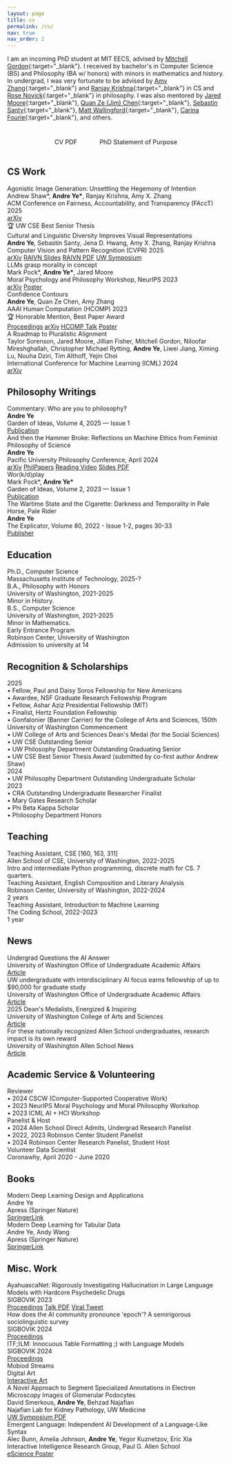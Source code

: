 ```yaml
---
layout: page
title: cv
permalink: /cv/
nav: true
nav_order: 2
---
```


<!-- Personal Blurb Space -->
I am an incoming PhD student at MIT EECS, advised by [Mitchell Gordon](https://mgordon.me/){:target="_blank"}.
I received by bachelor's in Computer Science (BS) and Philosophy (BA w/ honors) with minors in mathematics and history.
In undergrad, I was very fortunate to be advised by [Amy Zhang](https://homes.cs.washington.edu/~axz/){:target="_blank"} and [Ranjay Krishna](https://www.ranjaykrishna.com/index.html){:target="_blank"} in CS and [Rose Novick](https://www.rosenovick.com/){:target="_blank"} in philosophy.
I was also mentored by [Jared Moore](https://jaredmoore.org/){:target="_blank"}, [Quan Ze (Jim) Chen](https://cqz.name/){:target="_blank"}, [Sebastin Santy](https://sebastinsanty.com/){:target="_blank"}, [Matt Wallingford](https://mattwallingford.github.io/){:target="_blank"}, [Carina Fourie](https://phil.washington.edu/people/carina-fourie){:target="_blank"}, and others.

<!-- CV Links -->
<div style="text-align: center; margin: 2rem 0;">
<a href="/assets/pdf/Ye-Resume-Updated.pdf" target="_blank" style="display: inline-block; margin-right: 1rem; margin-bottom: 0.5rem; padding: 0.5rem 1rem; background-color: var(--global-theme-color); color: var(--global-hover-text-color); text-decoration: none; border-radius: 5px; font-size: 0.9rem; transition: all 0.3s ease;" onmouseover="this.style.backgroundColor='var(--global-hover-color)'; this.style.boxShadow='0 0 10px rgba(255, 68, 68, 0.5)';" onmouseout="this.style.backgroundColor='var(--global-theme-color)'; this.style.boxShadow='none';">CV PDF</a>
<a href="/assets/pdf/phd-sop.pdf" target="_blank" style="display: inline-block; margin-bottom: 0.5rem; padding: 0.5rem 1rem; background-color: var(--global-theme-color); color: var(--global-hover-text-color); text-decoration: none; border-radius: 5px; font-size: 0.9rem; transition: all 0.3s ease;" onmouseover="this.style.backgroundColor='var(--global-hover-color)'; this.style.boxShadow='0 0 10px rgba(255, 68, 68, 0.5)';" onmouseout="this.style.backgroundColor='var(--global-theme-color)'; this.style.boxShadow='none';">PhD Statement of Purpose</a>
</div>

<!-- Computer Science Publications -->
<div class="cv-section">
<h2>CS Work</h2>

<div class="paper-item">
<div class="paper-title">Agonistic Image Generation: Unsettling the Hegemony of Intention</div>
<div class="paper-authors">Andrew Shaw*, <strong>Andre Ye*</strong>, Ranjay Krishna, Amy X. Zhang</div>
<div class="paper-venue">ACM Conference on Fairness, Accountability, and Transparency (FAccT) 2025</div>
<div class="paper-links">
<a href="https://arxiv.org/abs/2502.15242" target="_blank">arXiv</a>
<div class="paper-award">🏆 UW CSE Best Senior Thesis</div>
</div>
</div>

<div class="paper-item">
<div class="paper-title">Cultural and Linguistic Diversity Improves Visual Representations</div>
<div class="paper-authors"><strong>Andre Ye</strong>, Sebastin Santy, Jena D. Hwang, Amy X. Zhang, Ranjay Krishna</div>
<div class="paper-venue">Computer Vision and Pattern Recognition (CVPR) 2025</div>
<div class="paper-links">
<a href="https://arxiv.org/abs/2310.14356" target="_blank">arXiv</a>
<a href="https://docs.google.com/presentation/d/10c61-Nep6oZuO1l7jStpekaF1E4vfnpVpXPx-bxpPTg/edit?usp=sharing" target="_blank">RAIVN Slides</a>
<a href="/assets/pdf/RAIVN-presentation-11_28.pdf" target="_blank">RAIVN PDF</a>
<a href="/assets/pdf/URS%20-%20Cultural%20Relativity.pdf" target="_blank">UW Symposium</a>
</div>
</div>

<div class="paper-item">
<div class="paper-title">LLMs grasp morality in concept</div>
<div class="paper-authors">Mark Pock*, <strong>Andre Ye*</strong>, Jared Moore</div>
<div class="paper-venue">Moral Psychology and Philosophy Workshop, NeurIPS 2023</div>
<div class="paper-links">
<a href="https://arxiv.org/abs/2311.02294" target="_blank">arXiv</a>
<a href="/assets/pdf/neurips-model-meaning-final.pdf" target="_blank">Poster</a>
</div>
</div>

<div class="paper-item">
<div class="paper-title">Confidence Contours</div>
<div class="paper-authors"><strong>Andre Ye</strong>, Quan Ze Chen, Amy Zhang</div>
<div class="paper-venue">AAAI Human Computation (HCOMP) 2023</div>
<div class="paper-award">🏆 Honorable Mention, Best Paper Award</div>
<div class="paper-links">
<a href="https://ojs.aaai.org/index.php/HCOMP/article/view/27559" target="_blank">Proceedings</a>
<a href="https://arxiv.org/abs/2308.07528" target="_blank">arXiv</a>
<a href="/assets/pdf/HCOMP-Presentation.pdf" target="_blank">HCOMP Talk</a>
<a href="/assets/pdf/confidence_contours_research_showcase.pdf" target="_blank">Poster</a>
</div>
</div>

<div class="paper-item">
<div class="paper-title">A Roadmap to Pluralistic Alignment</div>
<div class="paper-authors">Taylor Sorenson, Jared Moore, Jillian Fisher, Mitchell Gordon, Niloofar Mireshghallah, Christopher Michael Rytting, <strong>Andre Ye</strong>, Liwei Jiang, Ximing Lu, Nouha Dziri, Tim Althoff, Yejin Choi</div>
<div class="paper-venue">International Conference for Machine Learning (ICML) 2024</div>
<div class="paper-links">
<a href="https://arxiv.org/abs/2402.05070" target="_blank">arXiv</a>
</div>
</div>


</div>

<!-- Philosophy Work -->
<div class="cv-section">
<h2>Philosophy Writings</h2>

<div class="paper-item">
<div class="paper-title">Commentary: Who are you to philosophy?</div>
<div class="paper-authors"><strong>Andre Ye</strong></div>
<div class="paper-venue">Garden of Ideas, Volume 4, 2025 — Issue 1</div>
<div class="paper-links">
<a href="https://static1.squarespace.com/static/615a290d98f69f13289b90c2/t/680c26d45069c938e13ce227/1745626919556/Volume+4+Issue+1+Online+Version+%286%29.pdf" target="_blank">Publication</a>
</div>
</div>

<div class="paper-item">
<div class="paper-title">And then the Hammer Broke: Reflections on Machine Ethics from Feminist Philosophy of Science</div>
<div class="paper-authors"><strong>Andre Ye</strong></div>
<div class="paper-venue">Pacific University Philosophy Conference, April 2024</div>
<div class="paper-links">
<a href="https://arxiv.org/abs/2403.05805" target="_blank">arXiv</a>
<a href="https://philpapers.org/rec/YEATTV" target="_blank">PhilPapers</a>
<a href="https://youtu.be/Rob_OLoSZ64" target="_blank">Reading Video</a>
<a href="/assets/pdf/PacU%20Phil%20Conference%20Presentation.pdf" target="_blank">Slides PDF</a>
</div>
</div>

<div class="paper-item">
<div class="paper-title">Wor(k/d)play</div>
<div class="paper-authors">Mark Pock*, <strong>Andre Ye*</strong></div>
<div class="paper-venue">Garden of Ideas, Volume 2, 2023 — Issue 1</div>
<div class="paper-links">
<a href="/writing/files/workdplay.pdf" target="_blank">Publication</a>
</div>
</div>


<div class="paper-item">
<div class="paper-title">The Wartime State and the Cigarette: Darkness and Temporality in Pale Horse, Pale Rider</div>
<div class="paper-authors"><strong>Andre Ye</strong></div>
<div class="paper-venue">The Explicator, Volume 80, 2022 - Issue 1-2, pages 30-33</div>
<div class="paper-links">
<a href="https://www.tandfonline.com/doi/full/10.1080/00144940.2022.2063706" target="_blank">Publisher</a>
</div>
</div>

</div>

<!-- Education -->
<div class="cv-section">
<h2>Education</h2>

<div class="education-item">
<div class="item-title">Ph.D., Computer Science</div>
<div class="item-institution">Massachusetts Institute of Technology, 2025-?</div>
</div>

<div class="education-item">
<div class="item-title">B.A., Philosophy with Honors</div>
<div class="item-institution">University of Washington, 2021-2025</div>
<div class="item-details">Minor in History.</div>
</div>

<div class="education-item">
<div class="item-title">B.S., Computer Science</div>
<div class="item-institution">University of Washington, 2021-2025</div>
<div class="item-details">Minor in Mathematics.</div>
</div>

<div class="education-item">
<div class="item-title">Early Entrance Program</div>
<div class="item-institution">Robinson Center, University of Washington</div>
<div class="item-details">Admission to university at 14</div>
</div>

</div>

<!-- Recognition & Scholarships Timeline -->
<div class="cv-section">
<h2>Recognition & Scholarships</h2>

<div class="timeline">
<div class="timeline-item">
<div class="timeline-year">2025</div>
<div class="timeline-content">
• Fellow, Paul and Daisy Soros Fellowship for New Americans<br>
• Awardee, NSF Graduate Research Fellowship Program<br>
• Fellow, Ashar Aziz Presidential Fellowship (MIT)<br>
• Finalist, Hertz Foundation Fellowship<br>
• Gonfalonier (Banner Carrier) for the College of Arts and Sciences, 150th University of Washington Commencement<br>
• UW College of Arts and Sciences Dean's Medal (for the Social Sciences)<br>
• UW CSE Outstanding Senior<br>
• UW Philosophy Department Outstanding Graduating Senior<br>
• UW CSE Best Senior Thesis Award (submitted by co-first author Andrew Shaw)
</div>
</div>

<div class="timeline-item">
<div class="timeline-year">2024</div>
<div class="timeline-content">
• UW Philosophy Department Outstanding Undergraduate Scholar
</div>
</div>

<div class="timeline-item">
<div class="timeline-year">2023</div>
<div class="timeline-content">
• CRA Outstanding Undergraduate Researcher Finalist<br>
• Mary Gates Research Scholar<br>
• Phi Beta Kappa Scholar<br>
• Philosophy Department Honors
</div>
</div>
</div>

</div>

<!-- Teaching -->
<div class="cv-section">
<h2>Teaching</h2>

<div class="teaching-item">
<div class="item-title">Teaching Assistant, CSE [160, 163, 311]</div>
<div class="item-institution">Allen School of CSE, University of Washington, 2022-2025</div>
<div class="item-details">Intro and intermediate Python programming, discrete math for CS. 7 quarters.</div>
</div>

<div class="teaching-item">
<div class="item-title">Teaching Assistant, English Composition and Literary Analysis</div>
<div class="item-institution">Robinson Center, University of Washington, 2022-2024</div>
<div class="item-details">2 years</div>
</div>

<div class="teaching-item">
<div class="item-title">Teaching Assistant, Introduction to Machine Learning</div>
<div class="item-institution">The Coding School, 2022-2023</div>
<div class="item-details">1 year</div>
</div>

</div>

<!-- News -->
<div class="cv-section">
<h2>News</h2>

<div class="paper-item">
<div class="paper-title">Undergrad Questions the AI Answer</div>
<div class="paper-venue">University of Washington Office of Undergraduate Academic Affairs</div>
<div class="paper-links">
<a href="https://www.washington.edu/uaa/undergrad-researcher-questions-the-ai-answer/" target="_blank">Article</a>
</div>
</div>

<div class="paper-item">
<div class="paper-title">UW undergraduate with interdisciplinary AI focus earns fellowship of up to $90,000 for graduate study</div>
<div class="paper-venue">University of Washington Office of Undergraduate Academic Affairs</div>
<div class="paper-links">
<a href="https://www.washington.edu/uaa/2025/04/09/uw-undergraduate-earns-fellowship-for-graduate-study/" target="_blank">Article</a>
</div>
</div>

<div class="paper-item">
<div class="paper-title">2025 Dean's Medalists, Energized & Inspiring</div>
<div class="paper-venue">University of Washington College of Arts and Sciences</div>
<div class="paper-links">
<a href="https://artsci.washington.edu/news/2025-06/2025-deans-medalists-energized-inspiring" target="_blank">Article</a>
</div>
</div>

<div class="paper-item">
<div class="paper-title">For these nationally recognized Allen School undergraduates, research impact is its own reward</div>
<div class="paper-venue">University of Washington Allen School News</div>
<div class="paper-links">
<a href="https://news.cs.washington.edu/2024/06/28/for-these-nationally-recognized-allen-school-undergraduates-research-impact-is-its-own-reward/" target="_blank">Article</a>
</div>
</div>

</div>

<!-- Academic Service -->
<div class="cv-section">
<h2>Academic Service & Volunteering</h2>

<div class="service-item">
<div class="item-title">Reviewer</div>
<div class="item-details">
• 2024 CSCW (Computer-Supported Cooperative Work)<br>
• 2023 NeurIPS Moral Psychology and Moral Philosophy Workshop<br>
• 2023 ICML AI + HCI Workshop
</div>
</div>

<div class="service-item">
<div class="item-title">Panelist & Host</div>
<div class="item-details">
• 2024 Allen School Direct Admits, Undergrad Research Panelist<br>
• 2022, 2023 Robinson Center Student Panelist<br>
• 2024 Robinson Center Research Panelist, Student Host
</div>
</div>

<div class="service-item">
<div class="item-title">Volunteer Data Scientist</div>
<div class="item-institution">Coronawhy, April 2020 - June 2020</div>
</div>

</div>

<!-- Other Publications -->
<div class="cv-section">
<h2>Books</h2>

<div class="paper-item">
<div class="paper-title">Modern Deep Learning Design and Applications</div>
<div class="paper-authors">Andre Ye</div>
<div class="paper-venue">Apress (Springer Nature)</div>
<div class="paper-links">
<a href="https://link.springer.com/book/10.1007/978-1-4842-7413-2" target="_blank">SpringerLink</a>
</div>
</div>

<div class="paper-item">
<div class="paper-title">Modern Deep Learning for Tabular Data</div>
<div class="paper-authors">Andre Ye, Andy Wang</div>
<div class="paper-venue">Apress (Springer Nature)</div>
<div class="paper-links">
<a href="https://link.springer.com/book/10.1007/978-1-4842-8692-0" target="_blank">SpringerLink</a>
</div>
</div>

</div>

<!-- Fun Projects -->
<div class="cv-section">
<h2>Misc. Work</h2>

<div class="paper-item">
<div class="paper-title">AyahuascaNet: Rigorously Investigating Hallucination in Large Language Models with Hardcore Psychedelic Drugs</div>
<div class="paper-venue">SIGBOVIK 2023</div>
<div class="paper-links">
<a href="/assets/pdf/SIGBOVIK_2023.pdf" target="_blank">Proceedings</a>
<a href="/assets/pdf/AyahuascaNet.pdf" target="_blank">Talk PDF</a>
<a href="https://x.com/deepfates/status/1752052061863387374" target="_blank">Viral Tweet</a>
</div>
</div>

<div class="paper-item">
<div class="paper-title">How does the AI community pronounce 'epoch'? A semirigorous sociolinguistic survey</div>
<div class="paper-venue">SIGBOVIK 2024</div>
<div class="paper-links">
<a href="/assets/pdf/Epoch_SIGBOVIK_2024.pdf" target="_blank">Proceedings</a>
</div>
</div>

<div class="paper-item">
<div class="paper-title">ITF;)LM: Innocuous Table Formatting ;) with Language Models</div>
<div class="paper-venue">SIGBOVIK 2024</div>
<div class="paper-links">
<a href="/assets/pdf/Table_SIGBOVIK_2024.pdf" target="_blank">Proceedings</a>
</div>
</div>

<div class="paper-item">
<div class="paper-title">Mobiod Streams</div>
<div class="paper-venue">Digital Art</div>
<div class="paper-links">
<a href="https://andre-ye.github.io/mobiod-streams/" target="_blank">Interactive Art</a>
</div>
</div>

<div class="paper-item">
<div class="paper-title">A Novel Approach to Segment Specialized Annotations in Electron Microscopy Images of Glomerular Podocytes</div>
<div class="paper-authors">David Smerkous, <strong>Andre Ye</strong>, Behzad Najafian</div>
<div class="paper-venue">Najafian Lab for Kidney Pathology, UW Medicine</div>
<div class="paper-links">
<a href="/assets/pdf/podocyte_seg.pdf" target="_blank">UW Symposium PDF</a>
</div>
</div>

<div class="paper-item">
<div class="paper-title">Emergent Language: Independent AI Development of a Language-Like Syntax</div>
<div class="paper-authors">Alec Bunn, Amelia Johnson, <strong>Andre Ye</strong>, Yegor Kuznetzov, Eric Xia</div>
<div class="paper-venue">Interactive Intelligence Research Group, Paul G. Allen School</div>
<div class="paper-links">
<a href="/assets/pdf/emergent_language.pdf" target="_blank">eScience Poster</a>
</div>
</div>

</div>